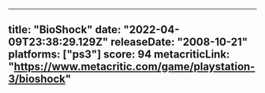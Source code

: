 
---
title: "BioShock"
date: "2022-04-09T23:38:29.129Z"
releaseDate: "2008-10-21"
platforms: ["ps3"]
score: 94
metacriticLink: "https://www.metacritic.com/game/playstation-3/bioshock"
---
